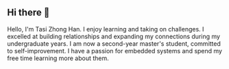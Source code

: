 ## Hi there 👋
Hello, I'm Tasi Zhong Han. I enjoy learning and taking
on challenges. I excelled at building relationships and
expanding my connections during my undergraduate
years. I am now a second-year master's student,
committed to self-improvement. I have a passion for
embedded systems and spend my free time learning
more about them.

<!--
**jeremy90307/jeremy90307** is a ✨ _special_ ✨ repository because its `README.md` (this file) appears on your GitHub profile.

Here are some ideas to get you started:

- 🔭 I’m currently working on ...
- 🌱 I’m currently learning ...
- 👯 I’m looking to collaborate on ...
- 🤔 I’m looking for help with ...
- 💬 Ask me about ...
- 📫 How to reach me: ...
- 😄 Pronouns: ...
- ⚡ Fun fact: ...
-->
